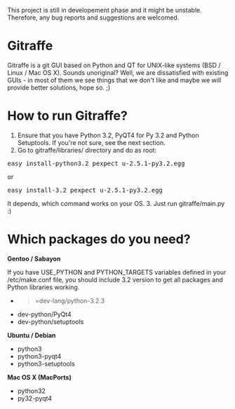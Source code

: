 This project is still in developement phase and it might be unstable. Therefore, any bug reports and suggestions are welcomed.

Gitraffe
========

Gitraffe is a git GUI based on Python and QT for UNIX-like systems (BSD / Linux / Mac OS X). Sounds unoriginal? Well, we are dissatisfied with existing GUIs - in most of them we see things that we don't like and maybe we will provide better solutions, hope so. ;)

How to run Gitraffe?
====================

1. Ensure that you have Python 3.2, PyQT4 for Py 3.2 and Python Setuptools. If you're not sure, see the next section.
2. Go to gitraffe/libraries/ directory and do as root:
<pre>easy_install-python3.2 pexpect_u-2.5.1-py3.2.egg</pre>
or
<pre>easy_install-3.2 pexpect_u-2.5.1-py3.2.egg</pre>
It depends, which command works on your OS.
3. Just run gitraffe/main.py :)

Which packages do you need?
===========================

**Gentoo / Sabayon**

If you have USE_PYTHON and PYTHON_TARGETS variables defined in your /etc/make.conf file, you should include 3.2 version to get all packages and Python libraries working.
- >=dev-lang/python-3.2.3
- dev-python/PyQt4
- dev-python/setuptools

**Ubuntu / Debian**
- python3
- python3-pyqt4
- python3-setuptools

**Mac OS X (MacPorts)**
- python32
- py32-pyqt4